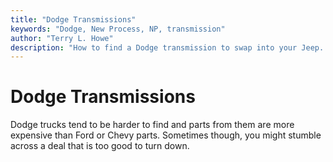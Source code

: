 ```yaml
---
title: "Dodge Transmissions"
keywords: "Dodge, New Process, NP, transmission"
author: "Terry L. Howe"
description: "How to find a Dodge transmission to swap into your Jeep.  Dodge trucks are harder to find and tend to be more expensive than Ford or Chevy trucks, but you never know."
---
```

# Dodge Transmissions

Dodge trucks tend to be harder to find and parts from them are more expensive than Ford or Chevy parts. Sometimes though, you might stumble across a deal that is too good to turn down.